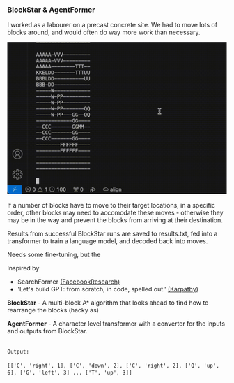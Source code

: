 ### BlockStar & AgentFormer

I worked as a labourer on a precast concrete site. We had to move lots of blocks around, and would often do way more work than necessary. 

![in action](https://raw.githubusercontent.com/rayking99/BlockStar/main/GA.gif?token=GHSAT0AAAAAACK4JQVXIRNKKVF4AEAXBWLWZRNY5PA)

If a number of blocks have to move to their target locations, in a specific order, other blocks may need to accomodate these moves - otherwise they may be in the way and prevent the blocks from arriving at their destination. 

Results from successful BlockStar runs are saved to results.txt, fed into a transformer to train a language model, and decoded back into moves. 

Needs some fine-tuning, but the 

Inspired by 
- SearchFormer [(FacebookResearch) ](https://github.com/facebookresearch/searchformer)
- 'Let's build GPT: from scratch, in code, spelled out.' [(Karpathy)](https://www.youtube.com/watch?v=kCc8FmEb1nY&t=88s)

**BlockStar** - A multi-block A* algorithm that looks ahead to find how to rearrange the blocks (hacky as)

**AgentFormer** - A character level transformer with a converter for the inputs and outputs from BlockStar. 

```

Output:

[['C', 'right', 1], ['C', 'down', 2], ['C', 'right', 2], ['Q', 'up', 6], ['G', 'left', 3] ... ['T', 'up', 3]]

```
